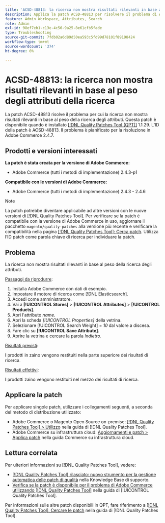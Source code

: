 ```yaml
---
title: 'ACSD-48813: la ricerca non mostra risultati rilevanti in base al peso degli attributi della ricerca'
description: Applica la patch ACSD-48813 per risolvere il problema di Adobe Commerce, in cui la ricerca non mostra risultati rilevanti in base al peso della ricerca degli attributi.
feature: Admin Workspace, Attributes, Search
role: Admin
exl-id: 98ef7eb1-c13e-4c56-9a25-8e61cfb5fade
type: Troubleshooting
source-git-commit: 7fdb02a6d89d50ea593c5fd99d78101f89198424
workflow-type: tm+mt
source-wordcount: '374'
ht-degree: 0%

---
```


# ACSD-48813: la ricerca non mostra risultati rilevanti in base al peso degli attributi della ricerca

La patch ACSD-48813 risolve il problema per cui la ricerca non mostra risultati rilevanti in base al peso della ricerca degli attributi. Questa patch è disponibile quando è installato [[!DNL Quality Patches Tool (QPT)]](https://experienceleague.adobe.com/it/docs/commerce-operations/tools/quality-patches-tool/quality-patches-tool-to-self-serve-quality-patches) 1.1.29. L’ID della patch è ACSD-48813. Il problema è pianificato per la risoluzione in Adobe Commerce 2.4.7.

## Prodotti e versioni interessati

**La patch è stata creata per la versione di Adobe Commerce:**

* Adobe Commerce (tutti i metodi di implementazione) 2.4.3-p1

**Compatibile con le versioni di Adobe Commerce:**

* Adobe Commerce (tutti i metodi di implementazione) 2.4.3 - 2.4.6

>[!NOTE]
>
>La patch potrebbe diventare applicabile ad altre versioni con le nuove versioni di [!DNL Quality Patches Tool]. Per verificare se la patch è compatibile con la versione di Adobe Commerce in uso, aggiornare il pacchetto `magento/quality-patches` alla versione più recente e verificare la compatibilità nella pagina [[!DNL Quality Patches Tool]: Cerca patch](https://experienceleague.adobe.com/tools/commerce-quality-patches/index.html?lang=it). Utilizza l’ID patch come parola chiave di ricerca per individuare la patch.

## Problema

La ricerca non mostra risultati rilevanti in base al peso della ricerca degli attributi.

<u>Passaggi da riprodurre</u>:

1. Installa Adobe Commerce con dati di esempio.
1. Impostare il motore di ricerca come [!DNL Elasticsearch].
1. Accedi come amministratore.
1. Vai a **[!UICONTROL Stores]** > **[!UICONTROL Attributes]** > **[!UICONTROL Products]**.
1. Apri l&#39;attributo *name*.
1. Apri la scheda *[!UICONTROL Properties]* della vetrina.
1. Selezionare [!UICONTROL Search Weight] = *10* dal valore a discesa.
1. Fare clic su **[!UICONTROL Save Attribute]**.
1. Aprire la vetrina e cercare la parola *Indietro*.

<u>Risultati previsti</u>:

I prodotti in zaino vengono restituiti nella parte superiore dei risultati di ricerca.

<u>Risultati effettivi</u>:

I prodotti zaino vengono restituiti nel mezzo dei risultati di ricerca.

## Applicare la patch

Per applicare singole patch, utilizzare i collegamenti seguenti, a seconda del metodo di distribuzione utilizzato:

* Adobe Commerce o Magento Open Source on-premise: [[!DNL Quality Patches Tool] > Utilizzo](/help/tools/quality-patches-tool/usage.md) nella guida di [!DNL Quality Patches Tool].
* Adobe Commerce su infrastruttura cloud: [Aggiornamenti e patch > Applica patch](https://experienceleague.adobe.com/docs/commerce-cloud-service/user-guide/develop/upgrade/apply-patches.html?lang=it) nella guida Commerce su infrastruttura cloud.

## Lettura correlata

Per ulteriori informazioni su [!DNL Quality Patches Tool], vedere:

* [[!DNL Quality Patches Tool] rilasciato: nuovo strumento per la gestione automatica delle patch di qualità](https://experienceleague.adobe.com/it/docs/commerce-operations/tools/quality-patches-tool/quality-patches-tool-to-self-serve-quality-patches) nella Knowledge Base di supporto.
* [Verifica se la patch è disponibile per il problema di Adobe Commerce utilizzando  [!DNL Quality Patches Tool]](/help/tools/quality-patches-tool/patches-available-in-qpt/check-patch-for-magento-issue-with-magento-quality-patches.md) nella guida di [!UICONTROL Quality Patches Tool].


Per informazioni sulle altre patch disponibili in QPT, fare riferimento a [[!DNL Quality Patches Tool]: Cercare le patch](https://experienceleague.adobe.com/tools/commerce-quality-patches/index.html?lang=it) nella guida di [!DNL Quality Patches Tool].

